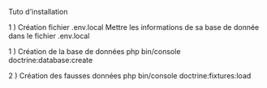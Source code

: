 Tuto d'installation

1 ) Création fichier .env.local
Mettre les informations de sa base de donnée dans le fichier .env.local

1 ) Création de la base de données
php bin/console doctrine:database:create

2 ) Création des fausses données
php bin/console doctrine:fixtures:load